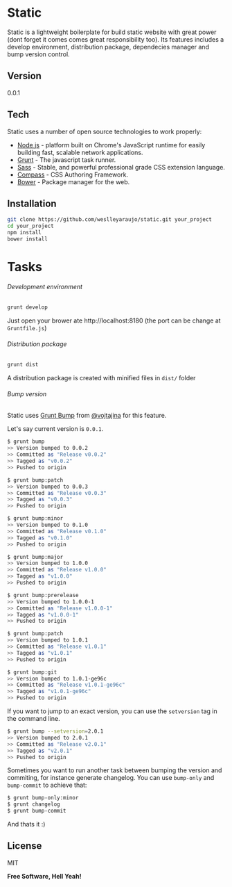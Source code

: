 Static
======

Static is a lightweight boilerplate for build static website with great power (dont forget it comes comes great responsibility too).
Its features includes a develop environment, distribution package, dependecies manager and bump version control.

Version
----

0.0.1

Tech
-----------

Static uses a number of open source technologies to work properly:

* [Node js] - platform built on Chrome's JavaScript runtime for easily building fast, scalable network applications.
* [Grunt] - The javascript task runner.
* [Sass] - Stable, and powerful professional grade CSS extension language.
* [Compass] - CSS Authoring Framework.
* [Bower] - Package manager for the web.

Installation
--------------

```sh
git clone https://github.com/weslleyaraujo/static.git your_project
cd your_project
npm install
bower install
```

Tasks
=====

###### Development environment

```sh
grunt develop
```
Just open your brower ate http://localhost:8180 (the port can be change at `Gruntfile.js`)

###### Distribution package

```sh
grunt dist
```

A distribution package is created with minified files in `dist/` folder

###### Bump version

Static uses [Grunt Bump] from [@vojtajina] for this feature.

Let's say current version is `0.0.1`.

```bash
$ grunt bump
>> Version bumped to 0.0.2
>> Committed as "Release v0.0.2"
>> Tagged as "v0.0.2"
>> Pushed to origin

$ grunt bump:patch
>> Version bumped to 0.0.3
>> Committed as "Release v0.0.3"
>> Tagged as "v0.0.3"
>> Pushed to origin

$ grunt bump:minor
>> Version bumped to 0.1.0
>> Committed as "Release v0.1.0"
>> Tagged as "v0.1.0"
>> Pushed to origin

$ grunt bump:major
>> Version bumped to 1.0.0
>> Committed as "Release v1.0.0"
>> Tagged as "v1.0.0"
>> Pushed to origin

$ grunt bump:prerelease
>> Version bumped to 1.0.0-1
>> Committed as "Release v1.0.0-1"
>> Tagged as "v1.0.0-1"
>> Pushed to origin

$ grunt bump:patch
>> Version bumped to 1.0.1
>> Committed as "Release v1.0.1"
>> Tagged as "v1.0.1"
>> Pushed to origin

$ grunt bump:git
>> Version bumped to 1.0.1-ge96c
>> Committed as "Release v1.0.1-ge96c"
>> Tagged as "v1.0.1-ge96c"
>> Pushed to origin
````

If you want to jump to an exact version, you can use the ```setversion``` tag in the command line.

```bash
$ grunt bump --setversion=2.0.1
>> Version bumped to 2.0.1
>> Committed as "Release v2.0.1"
>> Tagged as "v2.0.1"
>> Pushed to origin
```

Sometimes you want to run another task between bumping the version and commiting, for instance generate changelog. You can use `bump-only` and `bump-commit` to achieve that:

```bash
$ grunt bump-only:minor
$ grunt changelog
$ grunt bump-commit
```

And thats it :)

License
----

MIT


**Free Software, Hell Yeah!**

[Node js]:http://nodejs.org/
[Grunt]:http://gruntjs.com/
[Sass]:http://sass-lang.com/
[Compass]:http://compass-style.org/
[Bower]:http://bower.io/
[SMACSS]:https://smacss.com/
[@vojtajina]:http://github.com/vojtajina/
[Grunt Bump]:http://github.com/vojtajina/grunt-bump/
